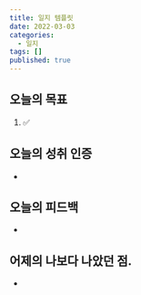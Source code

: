 ```yaml
---
title: 일지 템플릿
date: 2022-03-03
categories:
  - 일지
tags: []
published: true
---
```




## 오늘의 목표

1. :white_check_mark:

## 오늘의 성취 인증

- 


## 오늘의 피드백

- 

## 어제의 나보다 나았던 점.

- 

